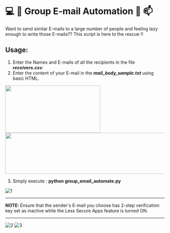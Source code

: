 # :computer: :fax: Group E-mail Automation :email: :mailbox:
Want to send similar E-mails to a large number of people and feeling lazy enough to write those E-mails?? 
This script is here to the rescue !!

## Usage:
1. Enter the Names and E-mails of all the recipients in the file ***receivers.csv***.
2. Enter the content of your E-mail in the ***mail_body_sample.txt*** using basic HTML.

<p float="left">
<img src="https://user-images.githubusercontent.com/29462447/92337984-c22cd700-f0ca-11ea-8fcc-300089876898.png" data-canonical-src="https://user-images.githubusercontent.com/29462447/92337984-c22cd700-f0ca-11ea-8fcc-300089876898.png" width="300" height="150" />
<img src="https://user-images.githubusercontent.com/29462447/92337986-c2c56d80-f0ca-11ea-8617-899378f3beb3.png" data-canonical-src="https://user-images.githubusercontent.com/29462447/92337986-c2c56d80-f0ca-11ea-8617-899378f3beb3.png" width="600" height="130" />
</p>

3. Simply execute : **python group_email_automate.py**

![1](https://user-images.githubusercontent.com/29462447/92337983-c0fbaa00-f0ca-11ea-91a3-b9b15ca06920.png)

<hr>
<b>NOTE: </b>
Ensure that the sender's E-mail you choose has 2-step verification key set as inactive while the Less Secure Apps feature is turned ON.
<hr>


![2](https://user-images.githubusercontent.com/29462447/92337668-d8d22e80-f0c8-11ea-9f69-4bf823380acf.png)
![3](https://user-images.githubusercontent.com/29462447/92337669-db348880-f0c8-11ea-9ea7-fb1594f3a8bd.png)
